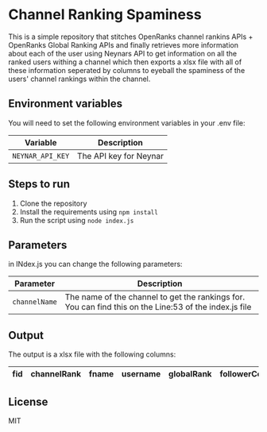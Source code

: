 # Channel Ranking Spaminess
This is a simple repository that stitches OpenRanks channel rankins APIs + OpenRanks Global Ranking APIs and finally retrieves more information about each of the user using Neynars API to get information on all the ranked users withing a channel which then exports a xlsx file with all of these information seperated by columns to eyeball the spaminess of the users' channel rankings within the channel.

## Environment variables
You will need to set the following environment variables in your .env file:

| Variable | Description |
| ---- | -------- |
| `NEYNAR_API_KEY` | The API key for Neynar |

## Steps to run
1. Clone the repository
2. Install the requirements using `npm install`
3. Run the script using `node index.js`

## Parameters
in INdex.js you can change the following parameters:

| Parameter | Description |
| ---- | -------- |
| `channelName` | The name of the channel to get the rankings for. You can find this on the Line:53 of the index.js file |

## Output
The output is a xlsx file with the following columns:

| fid | channelRank | fname | username | globalRank | followerCount | followingCount | powerBadgeHolder |
| ---- | -------- | ------- | ---- | --------- | --------------- | --------------- |--------------- |

## License
MIT